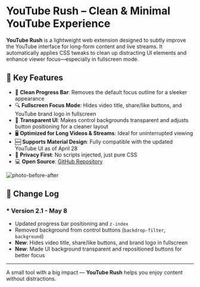 # YouTube Rush – Clean & Minimal YouTube Experience

**YouTube Rush** is a lightweight web extension designed to subtly improve the YouTube interface for long-form content and live streams. It automatically applies CSS tweaks to clean up distracting UI elements and enhance viewer focus—especially in fullscreen mode.

## 🎯 Key Features

- 🧹 **Clean Progress Bar**: Removes the default focus outline for a sleeker appearance  
- 🔍 **Fullscreen Focus Mode**: Hides video title, share/like buttons, and YouTube brand logo in fullscreen  
- 🎨 **Transparent UI**: Makes control backgrounds transparent and adjusts button positioning for a cleaner layout  
- 🖥️ **Optimized for Long Videos & Streams**: Ideal for uninterrupted viewing  
- 🆕 **Supports Material Design**: Fully compatible with the updated YouTube UI as of April 28  
- 🔐 **Privacy First**: No scripts injected, just pure CSS  
- 💻 **Open Source**: [GitHub Repository](https://github.com/SLyHuy/youtube-rush)

![photo-before-after](https://github.com/user-attachments/assets/e85cad27-2003-473b-a0b3-c66134b6cf39)

## 🔄 Change Log

### * Version 2.1 - May 8

- Updated progress bar positioning and `z-index`
- Removed background from control buttons (`backdrop-filter`, `background`)
- **New**: Hides video title, share/like buttons, and brand logo in fullscreen
- **New**: Made UI background transparent and repositioned buttons for better focus

---

A small tool with a big impact — **YouTube Rush** helps you enjoy content without distractions.
